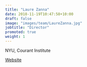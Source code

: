 ```yaml
---
title: "Laure Zanna"
date: 2018-11-19T10:47:58+10:00
draft: false
image: "images/team/LaureZanna.jpg"
jobtitle: "Director"
promoted: true
weight: 1
---
```


NYU, Courant Institute

[Website](https://laurezanna.github.io) 
